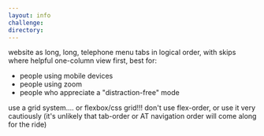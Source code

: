 ```yaml
---
layout: info
challenge:
directory:
---
```


website as long, long, telephone menu
tabs in logical order, with skips where helpful
one-column view first, best for:
- people using mobile devices
- people using zoom
- people who appreciate a "distraction-free" mode

use a grid system.... or flexbox/css grid!!!
don't use flex-order, or use it very cautiously (it's unlikely that tab-order or AT navigation order will come along for the ride)
